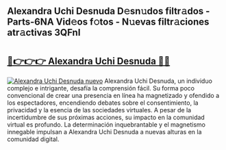 ## Alexandra Uchi Desnuda D𝚎sn𝚞dos filtr𝚊dos - Parts-6NA Vid𝚎os f𝚘tos - N𝚞evas filtr𝚊ciones atr𝚊ctivas 3QFnI

# <h2><a href="http://mbbjfe.tromn.icu/?c=Alexandra+Uchi+Desnuda">🔗👉👉👉 Alexandra Uchi Desnuda 🔗🔗</a></h2>

[![Alexandra Uchi Desnuda nuevo](https://i.imgur.com/pEAQMta.gif)](http://mbbjfe.tromn.icu/?c=Alexandra+Uchi+Desnuda)
Alexandra Uchi Desnuda, un individuo complejo e intrigante, desafía la comprensión fácil. Su forma poco convencional de crear una presencia en línea ha magnetizado y ofendido a los espectadores, encendiendo debates sobre el consentimiento, la privacidad y la esencia de las sociedades virtuales. A pesar de la incertidumbre de sus próximas acciones, su impacto en la comunidad virtual es profundo. La determinación inquebrantable y el magnetismo innegable impulsan a Alexandra Uchi Desnuda a nuevas alturas en la comunidad digital.
